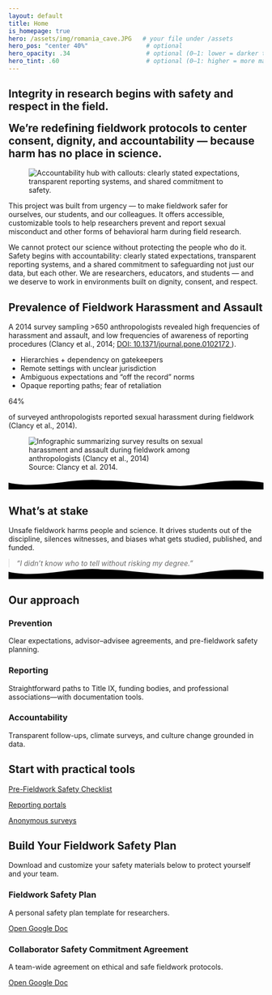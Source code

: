 ```yaml
---
layout: default
title: Home
is_homepage: true
hero: /assets/img/romania_cave.JPG   # your file under /assets
hero_pos: "center 40%"                # optional
hero_opacity: .34                     # optional (0–1: lower = darker tint / more visible photo)
hero_tint: .60                        # optional (0–1: higher = more maroon overlay)
---
```


<section class="section intro">
  <div class="intro-title">
    <h1 style="color:var(--logo-orange);"><strong>Integrity in research begins with safety and respect in the field.</strong></h1>
    <h2 style="margin-top: 0.5em; font-weight: normal;">
      <strong>We’re redefining fieldwork protocols to center consent, dignity, and accountability — because harm has no place in science.</strong>
    </h2>
  </div>

  <figure class="intro-graphic">
    <img
      src="{{ '/assets/img/accountability.png' | relative_url }}"
      alt="Accountability hub with callouts: clearly stated expectations, transparent reporting systems, and shared commitment to safety."
      loading="lazy" decoding="async" fetchpriority="low">
  </figure>

  <div class="intro-copy">
    <p>
      This project was built from urgency — to make fieldwork safer for ourselves, our students, and our colleagues.
      It offers accessible, customizable tools to help researchers prevent and report sexual misconduct and other forms of behavioral harm during field research.
    </p>
    <p>
      We cannot protect our science without protecting the people who do it. Safety begins with accountability:
      clearly stated expectations, transparent reporting systems, and a shared commitment to safeguarding not just our data, but each other.
      We are researchers, educators, and students — and we deserve to work in environments built on dignity, consent, and respect.
    </p>
  </div>
</section>


<!-- Prevalence (content only, no band bg) -->
<section id="prevalence" class="section two-col docs-container prevalence">
  <div>
    <h2>Prevalence of Fieldwork Harassment and Assault</h2>
    <p class="wrap-long">
      A 2014 survey sampling &gt;650 anthropologists revealed high frequencies of harassment and assault,
      and low frequencies of awareness of reporting procedures (Clancy et&nbsp;al., 2014;
      <a href="https://doi.org/10.1371/journal.pone.0102172" target="_blank" rel="noopener noreferrer">
        DOI: 10.1371/journal.pone.0102172
      </a>).
    </p>
    <ul>
      <li>Hierarchies + dependency on gatekeepers</li>
      <li>Remote settings with unclear jurisdiction</li>
      <li>Ambiguous expectations and “off the record” norms</li>
      <li>Opaque reporting paths; fear of retaliation</li>
    </ul>
  </div>

  <aside class="side">
    <div class="kpi" aria-label="64 percent">64%</div>
    <p class="muted">of surveyed anthropologists reported sexual harassment during fieldwork (Clancy et&nbsp;al., 2014).</p>
    <figure class="infographic">
      <img
        src="{{ '/assets/img/project-2025-08-06_01-08_AM.png' | relative_url }}"
        alt="Infographic summarizing survey results on sexual harassment and assault during fieldwork among anthropologists (Clancy et al., 2014)"
        loading="lazy" decoding="async" fetchpriority="low">
      <figcaption>Source: Clancy et&nbsp;al. 2014.</figcaption>
    </figure>
  </aside>
</section>

<!-- wave: top of the next section -->
<div class="seam full-bleed" aria-hidden="true">
  <svg viewBox="0 0 1440 64" preserveAspectRatio="none" xmlns="http://www.w3.org/2000/svg">
    <path class="back"  d="M0,30 C200,68 420,-6 640,16 C860,38 1060,58 1240,34 C1340,20 1390,24 1440,28 L1440,64 L0,64 Z"/>
    <path class="front" d="M0,24 C180,64 360,-8 540,12 C720,32 900,60 1080,32 C1260,4 1350,12 1440,24 L1440,64 L0,64 Z"/>
  </svg>
</div>

<!-- What's at stake (same bg; the wave above signals the change) -->
<section class="section">
  <h2>What’s at stake</h2>
  <p>Unsafe fieldwork harms people and science. It drives students out of the discipline, silences witnesses, and biases what gets studied, published, and funded.</p>
  <blockquote style="margin:0; font-style:italic; opacity:.95">
    “I didn’t know who to tell without risking my degree.”
  </blockquote>
</section>

<!-- wave: bottom of this section (flipped) -->
<div class="seam seam--flip full-bleed" aria-hidden="true">
  <svg viewBox="0 0 1440 64" preserveAspectRatio="none" xmlns="http://www.w3.org/2000/svg">
    <path class="back"  d="M0,30 C200,68 420,-6 640,16 C860,38 1060,58 1240,34 C1340,20 1390,24 1440,28 L1440,64 L0,64 Z"/>
    <path class="front" d="M0,24 C180,64 360,-8 540,12 C720,32 900,60 1080,32 C1260,4 1350,12 1440,24 L1440,64 L0,64 Z"/>
  </svg>
</div>

<!-- Our approach, etc… (repeat pattern) -->
<section class="section">
  <!-- cards / content -->
</section>

<!-- 4. Our approach (solutions in cards) -->
<section class="band band--sage">
  <div class="section" style="gap:22px;">
    <h2 style="margin-bottom:.2em;">Our approach</h2>
    <div class="section" style="padding:0; grid-template-columns:repeat(auto-fit,minmax(240px,1fr)); gap:16px;">
      <div class="card">
        <h3>Prevention</h3>
        <p>Clear expectations, advisor–advisee agreements, and pre-fieldwork safety planning.</p>
      </div>
      <div class="card">
        <h3>Reporting</h3>
        <p>Straightforward paths to Title IX, funding bodies, and professional associations—with documentation tools.</p>
      </div>
      <div class="card">
        <h3>Accountability</h3>
        <p>Transparent follow-ups, climate surveys, and culture change grounded in data.</p>
      </div>
    </div>
  </div>
</section>

<!-- 5. CTA back to tools -->
<section class="section">
  <h2>Start with practical tools</h2>
  <p><a class="bubble" href="{{ '/preparing/' | relative_url }}">Pre-Fieldwork Safety Checklist</a></p>
  <p><a class="bubble" href="{{ '/reporting/'  | relative_url }}">Reporting portals</a></p>
  <p><a class="bubble" href="{{ '/surveys/'    | relative_url }}">Anonymous surveys</a></p>
</section>

<section class="main-section">
  <div class="docs-container safety-plan">
    <h2>Build Your Fieldwork Safety Plan</h2>
    <p>Download and customize your safety materials below to protect yourself and your team.</p>
    <div class="doc-links">
      <div class="doc-card">
        <h3>Fieldwork Safety Plan</h3>
        <p>A personal safety plan template for researchers.</p>
        <a href="https://docs.google.com/document/d/1OkEMW4VhpsccA_VZTTEvgBBq5vs0mCOEDg9Xk6f34Ss/edit?usp=sharing"
           target="_blank" rel="noopener noreferrer">Open Google Doc</a>
      </div>
      <div class="doc-card">
        <h3>Collaborator Safety Commitment Agreement</h3>
        <p>A team-wide agreement on ethical and safe fieldwork protocols.</p>
        <a href="https://docs.google.com/document/d/18SmymYAFKUz_drbDhcsx8NWaiNG6-SQflWPj0OaZ76c/edit?usp=sharing"
           target="_blank" rel="noopener noreferrer">Open Google Doc</a>
      </div>
    </div>
  </div>
</section>

